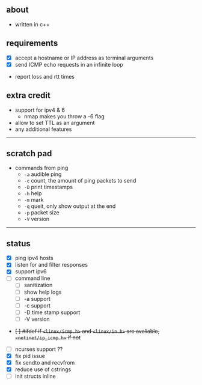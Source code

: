 ## about
- written in c++
## requirements
- [X] accept a hostname or IP address as terminal arguments
- [X] send ICMP echo requests in an infinite loop
- report loss and rtt times
## extra credit
- support for ipv4 & 6
    - nmap makes you throw a -6 flag
- allow to set TTL as an argument
- any additional features
---
## scratch pad
- commands from ping
    - `-a` audible ping
    - `-c` count, the amount of ping packets to send
    - `-D` print timestamps
    - `-h` help
    - `-m` mark
    - `-q` queit, only show output at the end
    - `-p` packet size
    - `-V` version

---
## status
- [X] ping ipv4 hosts
- [X] listen for and filter responses
- [X] support ipv6
- [ ] command line
    - [ ] sanitization
    - [ ] show help logs
    - [ ] -a support
    - [ ] -c support
    - [ ] -D time stamp support
    - [ ] -V version
- ~~[ ] #ifdef if `<linux/icmp.h>` and `<linux/in.h>` are avaliable, `<netinet/ip_icmp.h>` if not~~
- [ ] ncurses support ??
- [X] fix pid issue
- [X] fix sendto and recvfrom
- [X] reduce use of cstrings
- [ ] init structs inline
